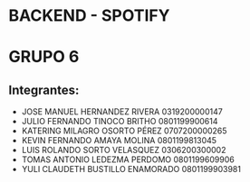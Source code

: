 # BACKEND - SPOTIFY
# GRUPO 6
## Integrantes:
* JOSE MANUEL HERNANDEZ RIVERA		0319200000147
* JULIO FERNANDO TINOCO BRITHO		0801199900614
* KATERING MILAGRO OSORTO PÉREZ		0707200000265
* KEVIN FERNANDO AMAYA MOLINA		0801199813045
* LUIS ROLANDO SORTO VELASQUEZ		0306200300002
* TOMAS ANTONIO LEDEZMA PERDOMO		0801199609906
* YULI CLAUDETH BUSTILLO ENAMORADO	0801199903981

